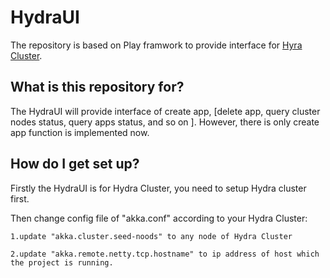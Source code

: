 # HydraUI

The repository is based on Play framwork to provide interface for [Hyra Cluster](https://github.com/wherby/Hydra).

## What is this repository for? ##

 The HydraUI will provide interface of create app, [delete app, query cluster nodes status, query apps status,
 and so on ]. However, there is only create app function is implemented now.


## How do I get set up? ##

   Firstly the HydraUI is for Hydra Cluster, you need to setup Hydra cluster first.

   Then change config file of "akka.conf" according to your Hydra Cluster:

    1.update "akka.cluster.seed-noods" to any node of Hydra Cluster

    2.update "akka.remote.netty.tcp.hostname" to ip address of host which the project is running.

